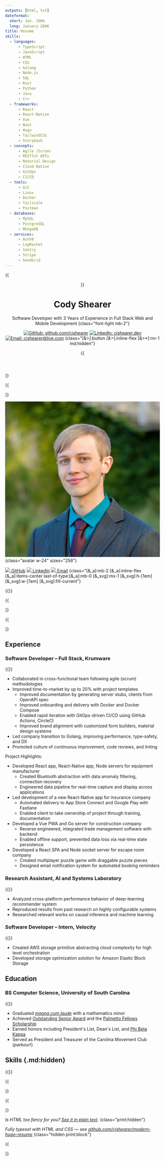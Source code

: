 ```yaml
---
outputs: [html, txt]
dateformat:
  short: Jan. 2006
  long: January 2006
title: Resume
skills:
  - languages:
      - TypeScript
      - JavaScript
      - HTML
      - CSS
      - Golang
      - Node.js
      - SQL
      - Rust
      - Python
      - Java
      - C++
  - frameworks:
      - React
      - React-Native
      - Vue
      - Nuxt
      - Hugo
      - TailwindCSS
      - Storybook
  - concepts:
      - Agile (Scrum)
      - RESTful APIs
      - Material Design
      - Cloud Native
      - GitOps
      - CI/CD
  - tools:
      - Git
      - Linux
      - Docker
      - Tailscale
      - Postman
  - databases:
      - MySQL
      - PostgreSQL
      - MongoDB
  - services:
      - Auth0
      - LogRocket
      - Sentry
      - Stripe
      - SendGrid
---
```


{{<header class="text-center md:text-left">}}

# Cody Shearer

Software Developer with 3 Years of Experience in Full Stack Web and Mobile Development
{class="font-light mb-2"}

[![GitHub: github.com/cjshearer](svgs/brands/github.svg)](https://github.com/cjshearer "GitHub")
[![LinkedIn: cjshearer.dev](svgs/brands/linkedin.svg)](https://linkedin.com/in/cjshearer "LinkedIn")
[![Email: cjshearer@live.com](svgs/solid/envelope.svg)](mailto:cjshearer@live.com "Email")
{class="[&>*]:button [&>*]:inline-flex [&>*]:mr-1 md:hidden"}

{{</header>}}

{{<aside class="not-prose gap-4">}}

![](avatar.jpg "A close-up photo of me wearing a suit and tie")
{class="avatar w-24" sizes="256"}

[![](svgs/brands/github.svg) GitHub](https://github.com/cjshearer)
[![](svgs/brands/linkedin.svg) LinkedIn](https://linkedin.com/in/cjshearer)
[![](svgs/solid/envelope.svg) Email](mailto:cjshearer@live.com)
{class="[&_a]:mb-2 [&_a]:inline-flex [&_a]:items-center last-of-type:[&_a]:mb-0 [&_svg]:mx-1 [&_svg]:h-[1em] [&_svg]:w-[1em] [&_svg]:fill-current"}

{{<skills layout="vertical">}}

{{</aside>}}

{{<main>}}

## Experience

### Software Developer – Full Stack, Krumware

{{<date-range start="2021-03-29" end="2023-10-20">}}

- Collaborated in cross-functional team following agile (scrum) methodologies
- Improved time-to-market by up to 20% with project templates
  - Improved documentation by generating server stubs, clients from OpenAPI spec
  - Improved onboarding and delivery with Docker and Docker Compose
  - Enabled rapid iteration with GitOps-driven CI/CD using GitHub Actions, CircleCI
  - Improved brand alignment with customized form builders, material design systems
- Led company transition to Golang, improving performance, type-safety, and DX
- Promoted culture of continuous improvement, code reviews, and linting

Project Highlights:

- Developed React app, React-Native app, Node servers for equipment manufacturer
  - Created Bluetooth abstraction with data anomaly filtering, connection recovery
  - Engineered data pipeline for real-time capture and display across applications
- Led development of a new React-Native app for insurance company
  - Automated delivery to App Store Connect and Google Play with Fastlane
  - Enabled client to take ownership of project through training, documentation
- Developed a Vue PWA and Go server for construction company
  - Reverse engineered, integrated trade management software with backend
  - Enabled offline support, prevented data loss via real-time state persistence
- Developed a React SPA and Node socket server for escape room company
  - Created multiplayer puzzle game with draggable puzzle pieces
  - Designed email notification system for automated booking reminders

### Research Assistant, AI and Systems Laboratory

{{<date-range start="2020-08-01" end="2021-04-01">}}

- Analyzed cross-platform performance behavior of deep-learning recommender system
- Reproduced results from past research on highly configurable systems
- Researched relevant works on causal inference and machine learning

### Software Developer – Intern, Velocity

{{<date-range start="2018-06-01" end="2018-08-01">}}

- Created AWS storage primitive abstracting cloud complexity for high level orchestration
- Developed storage optimization solution for Amazon Elastic Block Storage

## Education

### BS Computer Science, University of South Carolina

{{<date-range start="2017-08-17" end="2021-05-06">}}

- Graduated [_magna cum laude_](pdf/usc-diploma.pdf) with a mathematics minor
- Achieved [Outstanding Senior Award](https://sc.edu/about/offices_and_divisions/leadership_and_service_center/awards_and_recognition/senior-awards/index.php) and the [Palmetto Fellows Scholarship](https://sc.edu/about/offices_and_divisions/financial_aid/scholarships/scholarships_for_sc_residents/palmetto_fellows/index.php)
- Earned honors including President's List, Dean's List, and [Phi Beta Kappa](https://www.pbk.org/About)
- Served as President and Treasurer of the Carolina Movement Club (_parkour!_)

## Skills {.md:hidden}

{{<skills class="md:hidden">}}

{{</main>}}

{{<footer class="text-center">}}

_Is HTML too fancy for you? [See it in plain text](/index.txt)._
{class="print:hidden"}

_Fully typeset with HTML and CSS — see [github.com/cjshearer/modern-hugo-resume](https://github.com/cjshearer/modern-hugo-resume)_
{class="hidden print:block"}

{{</footer>}}
